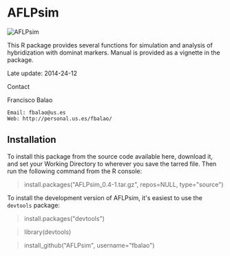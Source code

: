 AFLPsim
=======
![AFLPsim](http://personal.us.es/fbalao/objetos/aflpsmall.jpg)

This R package provides several functions for simulation and analysis of hybridization with dominat markers.
Manual is provided as a vignette in the package.


Late update: 2014-24-12

Contact

Francisco Balao

    Email: fbalao@us.es
    Web: http://personal.us.es/fbalao/

## Installation

To install this package from the source code available here, download it, and set your Working Directory to wherever you save the tarred file. Then run the following command from the R console:

   > install.packages("AFLPsim_0.4-1.tar.gz", repos=NULL, type="source")


To install the development version of AFLPsim, it's easiest to use the `devtools` package:

   > install.packages("devtools")
   
   > library(devtools)
   
   > install_github("AFLPsim", username="fbalao")
